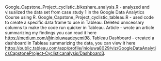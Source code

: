 Google_Capstone_Project_cyclistic_bikeshare_analysis.R - analyzed and visualized the data set from case study 1 in the Google Data Analytics Course using R. 
Google_Capstone_Project_cyclistic_tableau.R - used code to create a specific data frame to use in Tableau. Deleted unncessary columns to make the code run quicker in Tableau.
Article - wrote an article summarizing my findings you can read it here https://medium.com/@inioluwaadeyemi98.
Tableau Dashboard - created a dashboard in Tableau summarizing the data, you can view it here https://public.tableau.com/app/profile/inioluwa8029/viz/GoogleDataAnalyticsCapstoneProject-Cyclisticanalysis/Dashboard3.

